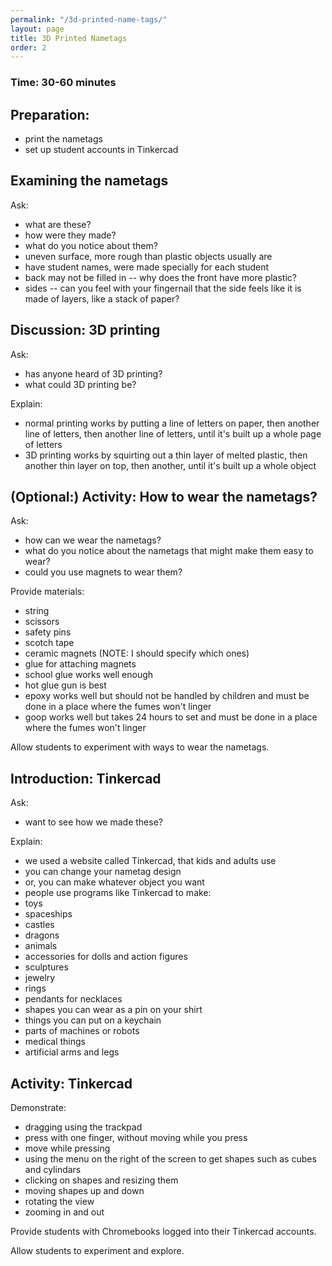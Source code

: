 ```yaml
---
permalink: "/3d-printed-name-tags/"
layout: page
title: 3D Printed Nametags
order: 2
---
```


### Time: 30-60 minutes

Preparation:
-----------------------------------
* print the nametags
* set up student accounts in Tinkercad

Examining the nametags
----------------------------------------------
Ask:
* what are these?
* how were they made?
* what do you notice about them?
 * uneven surface, more rough than plastic objects usually are
 * have student names, were made specially for each student
 * back may not be filled in -- why does the front have more plastic?
 * sides -- can you feel with your fingernail that the side feels like it is made of layers, like a stack of paper?

Discussion: 3D printing
----------------------------------
Ask:
* has anyone heard of 3D printing?
* what could 3D printing be?

Explain:
* normal printing works by putting a line of letters on paper, then another line of letters, then another line of letters, until it's built up a whole page of letters
* 3D printing works by squirting out a thin layer of melted plastic, then another thin layer on top, then another, until it's built up a whole object

(Optional:) Activity: How to wear the nametags?
--------------------------------------------------
Ask:
* how can we wear the nametags?
* what do you notice about the nametags that might make them easy to wear?
* could you use magnets to wear them?

Provide materials:
* string
* scissors
* safety pins
* scotch tape
* ceramic magnets (NOTE: I should specify which ones)
* glue for attaching magnets
 * school glue works well enough
 * hot glue gun is best
 * epoxy works well but should not be handled by children and must be done in a place where the fumes won't linger
 * goop works well but takes 24 hours to set and must be done in a place where the fumes won't linger

Allow students to experiment with ways to wear the nametags.


Introduction: Tinkercad
--------------------
Ask:
* want to see how we made these?

Explain:
* we used a website called Tinkercad, that kids and adults use
* you can change your nametag design
* or, you can make whatever object you want
* people use programs like Tinkercad to make:
 * toys
  * spaceships
  * castles
  * dragons
  * animals
  * accessories for dolls and action figures
 * sculptures
 * jewelry
  * rings
  * pendants for necklaces
  * shapes you can wear as a pin on your shirt
 * things you can put on a keychain
 * parts of machines or robots
 * medical things
  * artificial arms and legs

Activity: Tinkercad
----------------------
Demonstrate:
* dragging using the trackpad
 * press with one finger, without moving while you press
 * move while pressing
* using the menu on the right of the screen to get shapes such as cubes and cylindars
* clicking on shapes and resizing them
* moving shapes up and down
* rotating the view
* zooming in and out

Provide students with Chromebooks logged into their Tinkercad accounts.

Allow students to experiment and explore.
